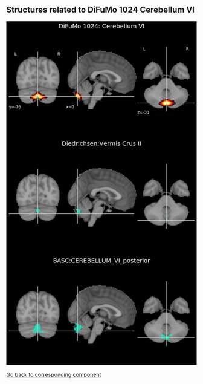 


## Structures related to DiFuMo 1024 Cerebellum VI

![564](564.jpg "Structures related to DiFuMo 1024 Cerebellum VI")

[Go back to corresponding component](https://parietal-inria.github.io/DiFuMo/1024/html/564.html)